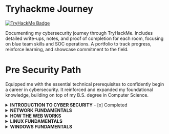 # Tryhackme Journey
[![TryHackMe Badge](https://tryhackme-badges.s3.amazonaws.com/ReynaldJay.png)](https://tryhackme.com/p/ReynaldJay)

Documenting my cybersecurity journey through TryHackMe. Includes detailed write-ups, notes, and proof of completion for each room, focusing on blue team skills and SOC operations. A portfolio to track progress, reinforce learning, and showcase commitment to the field.

# Pre Security Path
Equipped me with the essential technical prerequisites to confidently begin a career in cybersecurity. It reinforced and expanded my foundational knowledge, building on top of my B.S. degree in Computer Science. 

<details>
  <summary><strong>INTRODUCTION TO CYBER SECURITY</strong> - [x] Completed  </summary>
Learned core principles of cybersecurity, common threats, and basic defense strategies.
</details>

<details>
  <summary><strong>NETWORK FUNDAMENTALS</strong></summary>
Gained understanding of IP addressing, DNS, routing, and protocols like TCP/IP and HTTPS.
</details>

<details>
  <summary><strong>HOW THE WEB WORKS</strong></summary>
Explored HTTP/HTTPS, web technologies, and where security vulnerabilities can occur.
</details>

<details>
  <summary><strong>LINUX FUNDAMENTALS</strong></summary>
Developed skills in command-line navigation, file systems, permissions, and basic system administration.
</details>

<details>
  <summary><strong>WINDOWS FUNDAMENTALS</strong></summary>
Learned Windows architecture, user management, file permissions, and security settings.
</details>
